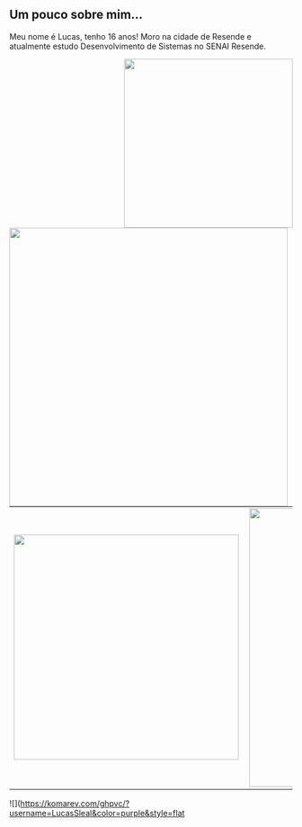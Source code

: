 Um pouco sobre mim...
---
Meu nome é Lucas, tenho 16 anos! Moro na cidade de Resende e atualmente estudo Desenvolvimento de Sistemas no SENAI Resende.

<img width="300px" align="right" src="https://github-readme-stats.vercel.app/api/top-langs/?username=LucasSleal&hide=html&layout=compact&theme=buefy" />  
<td><img width="495px" align="left" src="https://github-readme-stats.vercel.app/api?username=LucasSleal&theme=buefy"/>

<center>
<table>
    <tr>
        <td><img width="400px" align="left" src="https://github-readme-stats.vercel.app/api/top-langs/?username=LucasSleal&hide=html&layout=compact&theme=buefy" /></td>
        <td><img width="495px" align="left" src="https://github-readme-stats.vercel.app/api?username=LucasSleal&theme=buefy"/></td>
    </tr>   
</table>
</center>

![](https://komarev.com/ghpvc/?username=LucasSleal&color=purple&style=flat